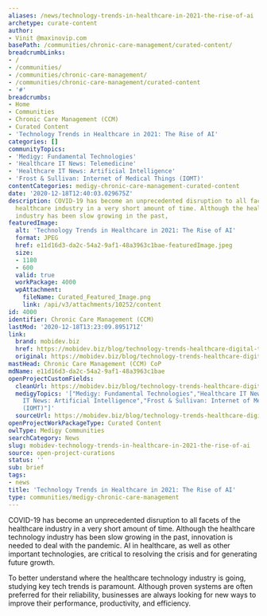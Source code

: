 ```yaml
---
aliases: /news/technology-trends-in-healthcare-in-2021-the-rise-of-ai
archetype: curate-content
author:
- Vinit @maxinovip.com
basePath: /communities/chronic-care-management/curated-content/
breadcrumbLinks:
- /
- /communities/
- /communities/chronic-care-management/
- /communities/chronic-care-management/curated-content
- '#'
breadcrumbs:
- Home
- Communities
- Chronic Care Management (CCM)
- Curated Content
- 'Technology Trends in Healthcare in 2021: The Rise of AI'
categories: []
communityTopics:
- 'Medigy: Fundamental Technologies'
- 'Healthcare IT News: Telemedicine'
- 'Healthcare IT News: Artificial Intelligence'
- 'Frost & Sullivan: Internet of Medical Things (IOMT)'
contentCategories: medigy-chronic-care-management-curated-content
date: '2020-12-18T12:40:03.029675Z'
description: COVID-19 has become an unprecedented disruption to all facets of the
  healthcare industry in a very short amount of time. Although the healthcare technology
  industry has been slow growing in the past,
featuredImage:
  alt: 'Technology Trends in Healthcare in 2021: The Rise of AI'
  format: JPEG
  href: e11d16d3-da2c-54a2-9af1-48a3963c1bae-featuredImage.jpeg
  size:
  - 1180
  - 600
  valid: true
  workPackage: 4000
  wpAttachment:
    fileName: Curated_Featured_Image.png
    link: /api/v3/attachments/10252/content
id: 4000
identifier: Chronic Care Management (CCM)
lastMod: '2020-12-18T13:23:09.895171Z'
link:
  brand: mobidev.biz
  href: https://mobidev.biz/blog/technology-trends-healthcare-digital-transformation
  original: https://mobidev.biz/blog/technology-trends-healthcare-digital-transformation
mastHead: Chronic Care Management (CCM) CoP
mdName: e11d16d3-da2c-54a2-9af1-48a3963c1bae
openProjectCustomFields:
  cleanUrl: https://mobidev.biz/blog/technology-trends-healthcare-digital-transformation
  medigyTopics: '["Medigy: Fundamental Technologies","Healthcare IT News: Telemedicine","Healthcare
    IT News: Artificial Intelligence","Frost & Sullivan: Internet of Medical Things
    (IOMT)"]'
  sourceUrl: https://mobidev.biz/blog/technology-trends-healthcare-digital-transformation
openProjectWorkPackageType: Curated Content
owlType: Medigy Communities
searchCategory: News
slug: mobidev-technology-trends-in-healthcare-in-2021-the-rise-of-ai
source: open-project-curations
status: ''
sub: brief
tags:
- news
title: 'Technology Trends in Healthcare in 2021: The Rise of AI'
type: communities/medigy-chronic-care-management
---
```


<p>COVID-19 has become an unprecedented disruption to all facets of the healthcare industry in a very short amount of time. Although the healthcare technology industry has been slow growing in the past, innovation is needed to deal with the pandemic. AI in healthcare, as well as other important technologies, are critical to resolving the crisis and for generating future growth.</p><p>To better understand where the healthcare technology industry is going, studying key tech trends is paramount. Although proven systems are often preferred for their reliability, businesses are always looking for new ways to improve their performance, productivity, and efficiency.</p>